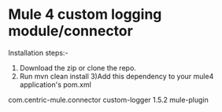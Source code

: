 # Mule 4 custom logging module/connector

Installation steps:-

1) Download the zip or clone the repo.
2) Run mvn clean install
3)Add this dependency to your mule4 application's pom.xml

<dependency>
            <groupId>com.centric-mule.connector</groupId>
            <artifactId>custom-logger</artifactId>
            <version>1.5.2</version>
            <classifier>mule-plugin</classifier>
</dependency>
